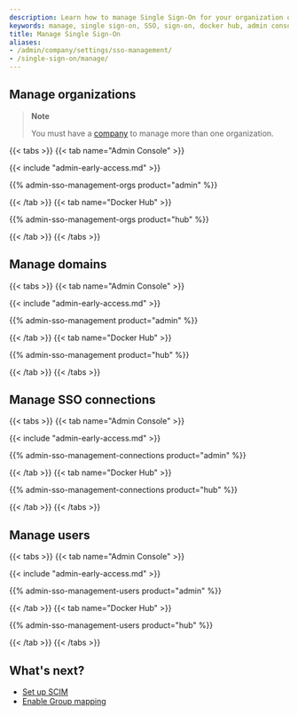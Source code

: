 ```yaml
---
description: Learn how to manage Single Sign-On for your organization or company.
keywords: manage, single sign-on, SSO, sign-on, docker hub, admin console, admin, security
title: Manage Single Sign-On
aliases:
- /admin/company/settings/sso-management/
- /single-sign-on/manage/
---
```


## Manage organizations

> **Note**
>
> You must have a [company](/admin/company/) to manage more than one organization.

{{< tabs >}}
{{< tab name="Admin Console" >}}

{{< include "admin-early-access.md" >}}

{{% admin-sso-management-orgs product="admin" %}}

{{< /tab >}}
{{< tab name="Docker Hub" >}}

{{% admin-sso-management-orgs product="hub" %}}

{{< /tab >}}
{{< /tabs >}}

## Manage domains

{{< tabs >}}
{{< tab name="Admin Console" >}}

{{< include "admin-early-access.md" >}}

{{% admin-sso-management product="admin" %}}

{{< /tab >}}
{{< tab name="Docker Hub" >}}

{{% admin-sso-management product="hub" %}}

{{< /tab >}}
{{< /tabs >}}

## Manage SSO connections

{{< tabs >}}
{{< tab name="Admin Console" >}}

{{< include "admin-early-access.md" >}}

{{% admin-sso-management-connections product="admin" %}}

{{< /tab >}}
{{< tab name="Docker Hub" >}}

{{% admin-sso-management-connections product="hub" %}}

{{< /tab >}}
{{< /tabs >}}

## Manage users

{{< tabs >}}
{{< tab name="Admin Console" >}}

{{< include "admin-early-access.md" >}}

{{% admin-sso-management-users product="admin" %}}

{{< /tab >}}
{{< tab name="Docker Hub" >}}

{{% admin-sso-management-users product="hub" %}}

{{< /tab >}}
{{< /tabs >}}

## What's next?

- [Set up SCIM](../../scim.md)
- [Enable Group mapping](../../group-mapping.md)

